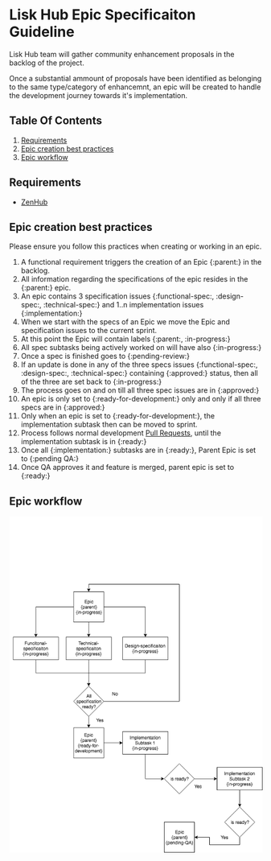 # Lisk Hub Epic Specificaiton Guideline

Lisk Hub team will gather community enhancement proposals in the backlog of the project. 

Once a substantial ammount of proposals have been identified as belonging to the same type/category of enhancemnt, an epic will be created to handle the development journey towards it's implementation. 

## Table Of Contents

1. [Requirements](#requirements)
1. [Epic creation best practices](#epic-creation-best-practices)
1. [Epic workflow](#epic-workflow)


## Requirements
- [ZenHub](https://www.zenhub.com/)

## Epic creation best practices

Please ensure you follow this practices when creating or working in an epic. 

1. A functional requirement triggers the creation of an Epic {:parent:} in the backlog. 
1. All information regarding the specifications of the epic resides in the {:parent:} epic.
1. An epic contains 3 specification issues {:functional-spec:, :design-spec:, :technical-spec:} and 1..n implementation issues {:implementation:}
1. When we start with the specs of an Epic we move the Epic and specification issues to the current sprint.
1. At this point the Epic will contain labels {:parent:, :in-progress:}
1. All spec subtasks being actively worked on will have also {:in-progress:}
1. Once a spec is finished goes to {:pending-review:}
1. If an update is done in any of the three specs issues {:functional-spec:, :design-spec:, :technical-spec:} containing {:approved:} status, then all of the three are set back to {:in-progress:}
1. The process goes on and on till all three spec issues are in {:approved:}
1. An epic is only set to {:ready-for-development:} only and only if all three specs are in {:approved:}
1. Only when an epic is set to {:ready-for-development:}, the implementation subtask then can be moved to sprint.
1. Process follows normal development [Pull Requests](PR_GUIDE.md), until the implementation subtask is in {:ready:} 
1. Once all {:implementation:} subtasks are in {:ready:}, Parent Epic is set to {:pending QA:}
1. Once QA approves it and feature is merged, parent epic is set to {:ready:}

## Epic workflow
![Epic workflow](./assets/Epic-workflow.png?raw=true "Epic workflow")